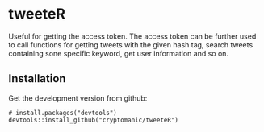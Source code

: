 # tweeteR

Useful for getting the access token. The access token can be
    further used to call functions for getting tweets with the given hash tag,
    search tweets containing sone specific keyword, get user information and so on.

## Installation
Get the development version from github:

`# install.packages("devtools")`<br>
`devtools::install_github("cryptomanic/tweeteR")`
